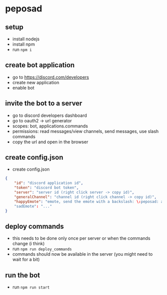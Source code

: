 # peposad

## setup

* install nodejs
* install npm
* run `npm i`

## create bot application

* go to https://discord.com/developers
* create new application
* enable bot

## invite the bot to a server

* go to discord developers dashboard
* go to oauth2 -> url generator
* scopes: bot, applications.commands
* permissions: read messages/view channels, send messages, use slash commands
* copy the url and open in the browser

## create config.json

* create config.json

```json
{
    "id": "discord application id",
    "token": "discord bot token",
    "server": "server id (right click server -> copy id)",
    "generalChannel": "channel id (right click channel -> copy id)",
    "happyEmote": "emote, send the emote with a backslash: \:peposad: and copy that here"
    "sadEmote": "..."
}
```

## deploy commands

* this needs to be done only once per server or when the commands change (i think)
* run `npm run deploy_commands`
* commands should now be available in the server (you might need to wait for a bit)

## run the bot

* run `npm run start`
